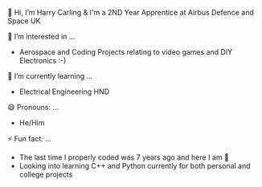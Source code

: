 👋 Hi, I’m Harry Carling & I'm a 2ND Year Apprentice at Airbus Defence and Space UK

👀 I’m interested in ...
- Aerospace and Coding Projects relating to video games and DIY Electronics :-)

🌱 I’m currently learning ...
- Electrical Engineering HND

😄 Pronouns: ...
- He/Him

⚡ Fun fact: ...
- The last time I properly coded was 7 years ago and here I am 🤣
- Looking into learning C++ and Python currently for both personal and college projects

<!---
MonkehJim/MonkehJim is a ✨ special ✨ repository because its `README.md` (this file) appears on your GitHub profile.
You can click the Preview link to take a look at your changes.
--->
